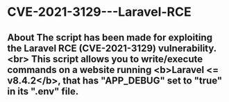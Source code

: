 # CVE-2021-3129---Laravel-RCE
## About The script has been made for exploiting the Laravel RCE (CVE-2021-3129) vulnerability.&lt;br> This script allows you to write/execute commands on a website running &lt;b>Laravel &lt;= v8.4.2&lt;/b>, that has "APP_DEBUG" set to "true" in its ".env" file.
